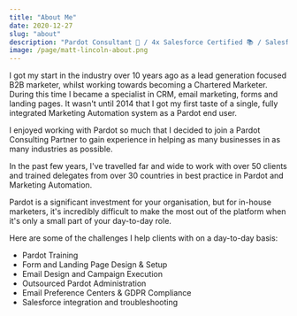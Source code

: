 ```yaml
---
title: "About Me"
date: 2020-12-27
slug: "about"
description: "Pardot Consultant 🚀 / 4x Salesforce Certified 📚 / Salesforce Marketing Champion 2020 🏆 / CIM Chartered Marketer 🎓"
image: /page/matt-lincoln-about.png
---
```


I got my start in the industry over 10 years ago as a lead generation focused B2B marketer, whilst working towards becoming a Chartered Marketer. During this time I became a specialist in CRM, email marketing, forms and landing pages. It wasn't until 2014 that I got my first taste of a single, fully integrated Marketing Automation system as a Pardot end user.

I enjoyed working with Pardot so much that I decided to join a Pardot Consulting Partner to gain experience in helping as many businesses in as many industries as possible.

In the past few years, I've travelled far and wide to work with over 50 clients and trained delegates from over 30 countries in best practice in Pardot and Marketing Automation.

Pardot is a significant investment for your organisation, but for in-house marketers, it's incredibly difficult to make the most out of the platform when it's only a small part of your day-to-day role.

Here are some of the challenges I help clients with on a day-to-day basis:

* Pardot Training
* Form and Landing Page Design & Setup
* Email Design and Campaign Execution
* Outsourced Pardot Administration
* Email Preference Centers & GDPR Compliance
* Salesforce integration and troubleshooting